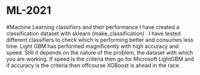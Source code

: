 # ML-2021
#Machine Learning classifiers and their performance
I have created a classification dataset with sklearn (make_classification) . I have tested different classifiers to check which is performing better and consumes less time. Light GBM has performed magnificently with high accuracy and speed. Still it depends on the nature of the problem, the dataset with which you are working. If speed is the criteria then go for Microsoft LightGBM and if accuracy is the criteria then offcourse XGBoost is ahead in the race.

